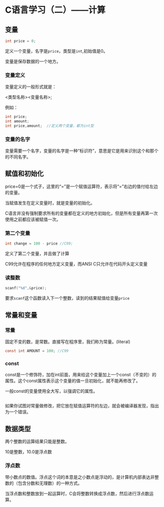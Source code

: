 # C语言学习（二）——计算

## 变量

```c
int price = 0;
```

定义一个变量，名字是`price`，类型是`int`,初始值是0。

变量是保存数据的一个地方。

### 变量定义

变量定义的一般形式就是：

<类型名称><变量名称>;

例如：

```c
int price;
int amount;
int price,amount;  //定义两个变量，都为int型
```

### 变量的名字

变量需要一个名字，变量的名字是一种“标识符”，意思是它是用来识别这个和那个的不同名字。

## 赋值和初始化

price=0是一个式子，这里的“=”是一个赋值运算符，表示将“=”右边的值付给左边的变量。

当赋值发生在定义变量时，就是变量的初始化。

C语言并没有强制要求所有的变量都在定义的地方初始化，但是所有变量再第一次使用之前都应该被赋值一次。

### 第二个变量

```c
int change = 100 - price //C99;
```

定义了第二个变量，并且做了计算

C99允许在程序的任何地方定义变量，而ANSI C只允许在代码开头定义变量

### 读整数

```c
scanf("%d",&price);
```

​	要求`scanf`这个函数读入下一个整数，读到的结果赋值给变量`price`

## 常量和变量

### 常量



固定不变的数，是常数。直接写在程序里，我们称为常量。(literal)

```c
const int AMOUNT = 100; //C99
```

### const

const是一个修饰符，加在int前面，用来给这个变量加上一个const（不变的）的属性。这个const属性表示这个变量的值一旦初始化，就不能再修改了。

一般const的变量使用全大写，以强调它的属性。

```c

```

如果你试图对常量做修改，把它放在赋值运算符的左边，就会被编译器发现，指出为一个错误。

## 数据类型

两个整数的运算结果只能是整数。

10是整数，10.0是浮点数

### 浮点数

带小数点的数值。浮点这个词的本意是之小数点是浮动的，是计算机内部表达非整数的（包含分数和无理数）的一种方式。

当浮点数和整数放到一起运算时，C会将整数转换成浮点数，然后进行浮点数运算。



 